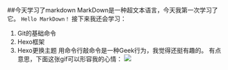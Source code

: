 ##今天学习了markdown
MarkDown是一种超文本语言，今天我第一次学习了它。
`Hello MarkDown！`
接下来我还会学习：
1.  Git的基础命令
1.  Hexo框架
1.  Hexo更换主题
用命令行敲命令是一种Geek行为，我觉得还挺有趣的。
有点意思，下面这张gif可以形容我的心情：
![](https://qgt-style.oss-cn-hangzhou.aliyuncs.com/newcoursep4/g1/g1-2-2/tenor.gif)
